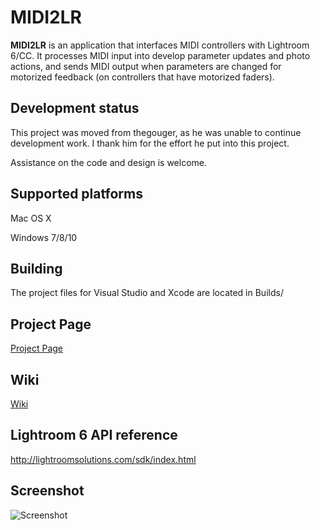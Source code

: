 # MIDI2LR
**MIDI2LR** is an application that interfaces MIDI controllers with Lightroom 6/CC. It processes MIDI input into develop parameter updates and photo actions, and sends MIDI output when parameters are changed for motorized feedback (on controllers that have motorized faders).

## Development status
This project was moved from thegouger, as he was unable to continue development work. I thank him for the effort he put into this project.

Assistance on the code and design is welcome.


## Supported platforms
Mac OS X

Windows 7/8/10

## Building
The project files for Visual Studio and Xcode are located in Builds/

## Project Page		
[Project Page](http://rsjaffe.github.io/MIDI2LR)

## Wiki
[Wiki](https://github.com/rsjaffe/MIDI2LR/wiki)

## Lightroom 6 API reference
<http://lightroomsolutions.com/sdk/index.html>

## Screenshot
![Screenshot](http://i.imgur.com/nneRpK1.png)
